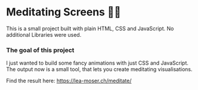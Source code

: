 # Meditating Screens 🧚💆
This is a small project built with plain HTML, CSS and JavaScript. No additional Libraries were used.

### The goal of this project
I just wanted to build some fancy animations with just CSS and JavaScript. The output now is a small tool, that lets you create meditating visualisations. 

Find the result here: https://lea-moser.ch/meditate/